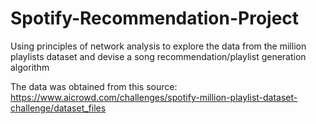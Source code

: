 # Spotify-Recommendation-Project
Using principles of network analysis to explore the data from the million playlists dataset and devise a song recommendation/playlist generation algorithm

The data was obtained from this source: https://www.aicrowd.com/challenges/spotify-million-playlist-dataset-challenge/dataset_files
